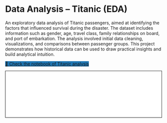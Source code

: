 # Data Analysis – Titanic (EDA)

An exploratory data analysis of Titanic passengers, aimed at identifying the factors that influenced survival during the disaster. The dataset includes information such as gender, age, travel class, family relationships on board, and port of embarkation. The analysis involved initial data cleaning, visualizations, and comparisons between passenger groups. This project demonstrates how historical data can be used to draw practical insights and build analytical intuition.

<a href="https://github.com/KamilSemczuk13/notebooks_to_portfolio/blob/main/Data_Analysis/titanic_analiza.ipynb" 
     class="md-button md-button--primary" 
     style="background-color: #1f77b4;">
    📘 Check the notebook of Titanic analysis
</a>

<iframe
    id="content"
    src="titanic_analiza.html"
    width="100%"
    style="border:1px solid black;overflow:hidden;"
></iframe>
<script>
function resizeIframeToFitContent(iframe) {
    iframe.style.height = (iframe.contentWindow.document.documentElement.scrollHeight + 50) + "px";
    iframe.contentDocument.body.style["overflow"] = 'hidden';
}
window.addEventListener('load', function() {
    var iframe = document.getElementById('content');
    resizeIframeToFitContent(iframe);
});
window.addEventListener('resize', function() {
    var iframe = document.getElementById('content');
    resizeIframeToFitContent(iframe);
});
</script>
